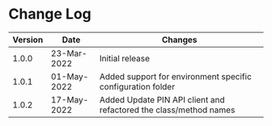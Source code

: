 # Change Log


|Version | Date | Changes|
|--|--|--|
|1.0.0 | 23-Mar-2022 | Initial release|
|1.0.1 | 01-May-2022 | Added support for environment specific configuration folder|
|1.0.2 | 17-May-2022 | Added Update PIN API client and refactored the class/method names|

